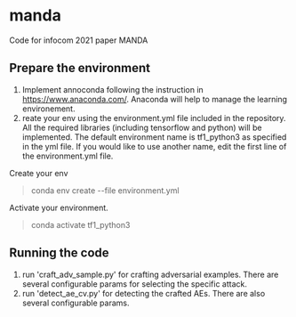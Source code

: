 # manda
Code for infocom 2021 paper MANDA

## Prepare the environment 
1. Implement annoconda following the instruction in https://www.anaconda.com/. Anaconda will help to manage the learning environement.
2. reate your env using the environment.yml file included in the repository. All the required libraries (including tensorflow and python) will be implemented. The default environment name is tf1_python3 as specified in the yml file. If you would like to use another name, edit the first line of the environment.yml file.

Create your env
> conda env create --file environment.yml

Activate your environment.
> conda activate tf1_python3
 

## Running the code
1. run 'craft_adv_sample.py' for crafting adversarial examples. There are several configurable params for selecting the specific attack.
2. run 'detect_ae_cv.py' for detecting the crafted AEs. There are also several configurable params.
